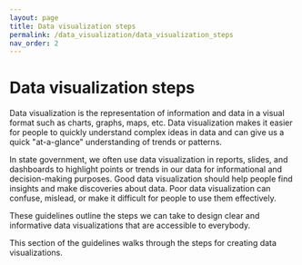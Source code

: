 ```yaml
---
layout: page
title: Data visualization steps
permalink: /data_visualization/data_visualization_steps
nav_order: 2
---
```

# Data visualization steps

Data visualization is the representation of information and data in a visual format such as charts, graphs, maps, etc. Data visualization makes it easier for people to quickly understand complex ideas in data and can give us a quick "at-a-glance" understanding of trends or patterns.

In state government, we often use data visualization in reports, slides, and dashboards to highlight points or trends in our data for informational and decision-making purposes. Good data visualization should help people find insights and make discoveries about data. Poor data visualization can confuse, mislead, or make it difficult for people to use them effectively. 

These guidelines outline the steps we can take to design clear and informative data visualizations that are accessible to everybody. 

This section of the guidelines walks through the steps for creating data visualizations.
